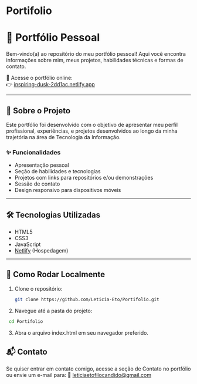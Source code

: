 # Portifolio
# 🌟 Portfólio Pessoal

Bem-vindo(a) ao repositório do meu portfólio pessoal! Aqui você encontra informações sobre mim, meus projetos, habilidades técnicas e formas de contato.

🔗 Acesse o portfólio online:  
👉 [inspiring-dusk-2dd1ac.netlify.app](https://inspiring-dusk-2dd1ac.netlify.app/index.html)

---

## 📌 Sobre o Projeto

Este portfólio foi desenvolvido com o objetivo de apresentar meu perfil profissional, experiências, e projetos desenvolvidos ao longo da minha trajetória na área de Tecnologia da Informação.

### ✨ Funcionalidades
- Apresentação pessoal
- Seção de habilidades e tecnologias
- Projetos com links para repositórios e/ou demonstrações
- Sessão de contato
- Design responsivo para dispositivos móveis

---

## 🛠️ Tecnologias Utilizadas

- HTML5
- CSS3
- JavaScript
- [Netlify](https://www.netlify.com/) (Hospedagem)

---

## 🚀 Como Rodar Localmente

1. Clone o repositório:
   ```bash
   git clone https://github.com/Leticia-Eto/Portifolio.git
   ```
2. Navegue até a pasta do projeto:
 ```bash
  cd Portifolio
   ```
3. Abra o arquivo index.html em seu navegador preferido.

## 📬 Contato
Se quiser entrar em contato comigo, acesse a seção de Contato no portfólio ou envie um e-mail para:
📧 leticiaetofilocandido@gmail.com
   
